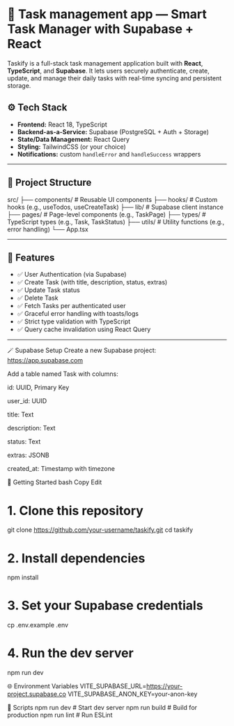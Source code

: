 # 📝 Task management app — Smart Task Manager with Supabase + React

Taskify is a full-stack task management application built with **React**, **TypeScript**, and **Supabase**. It lets users securely authenticate, create, update, and manage their daily tasks with real-time syncing and persistent storage.

## ⚙️ Tech Stack

- **Frontend:** React 18, TypeScript
- **Backend-as-a-Service:** Supabase (PostgreSQL + Auth + Storage)
- **State/Data Management:** React Query
- **Styling:** TailwindCSS (or your choice)
- **Notifications:** custom `handleError` and `handleSuccess` wrappers

---

## 📁 Project Structure

src/
├── components/ # Reusable UI components
├── hooks/ # Custom hooks (e.g., useTodos, useCreateTask)
├── lib/ # Supabase client instance
├── pages/ # Page-level components (e.g., TaskPage)
├── types/ # TypeScript types (e.g., Task, TaskStatus)
├── utils/ # Utility functions (e.g., error handling)
└── App.tsx


---

## 🧠 Features

- ✅ User Authentication (via Supabase)
- ✅ Create Task (with title, description, status, extras)
- ✅ Update Task status
- ✅ Delete Task
- ✅ Fetch Tasks per authenticated user
- ✅ Graceful error handling with toasts/logs
- ✅ Strict type validation with TypeScript
- ✅ Query cache invalidation using React Query

---

🪄 Supabase Setup
Create a new Supabase project: https://app.supabase.com

Add a table named Task with columns:

id: UUID, Primary Key

user_id: UUID

title: Text

description: Text

status: Text

extras: JSONB

created_at: Timestamp with timezone


🚀 Getting Started
bash
Copy
Edit
# 1. Clone this repository
git clone https://github.com/your-username/taskify.git
cd taskify

# 2. Install dependencies
npm install

# 3. Set your Supabase credentials
cp .env.example .env

# 4. Run the dev server
npm run dev

🌐 Environment Variables
VITE_SUPABASE_URL=https://your-project.supabase.co
VITE_SUPABASE_ANON_KEY=your-anon-key

🧹 Scripts
npm run dev      # Start dev server
npm run build    # Build for production
npm run lint     # Run ESLint
